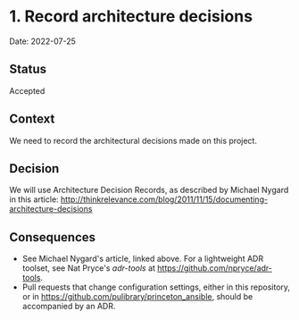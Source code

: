 # 1. Record architecture decisions

Date: 2022-07-25

## Status

Accepted

## Context

We need to record the architectural decisions made on this project.

## Decision

We will use Architecture Decision Records, as described by Michael Nygard in this article: http://thinkrelevance.com/blog/2011/11/15/documenting-architecture-decisions

## Consequences

* See Michael Nygard's article, linked above. For a lightweight ADR toolset, see Nat Pryce's _adr-tools_ at https://github.com/npryce/adr-tools.
* Pull requests that change configuration settings, either in this repository, or in https://github.com/pulibrary/princeton_ansible, should be accompanied by an ADR.
